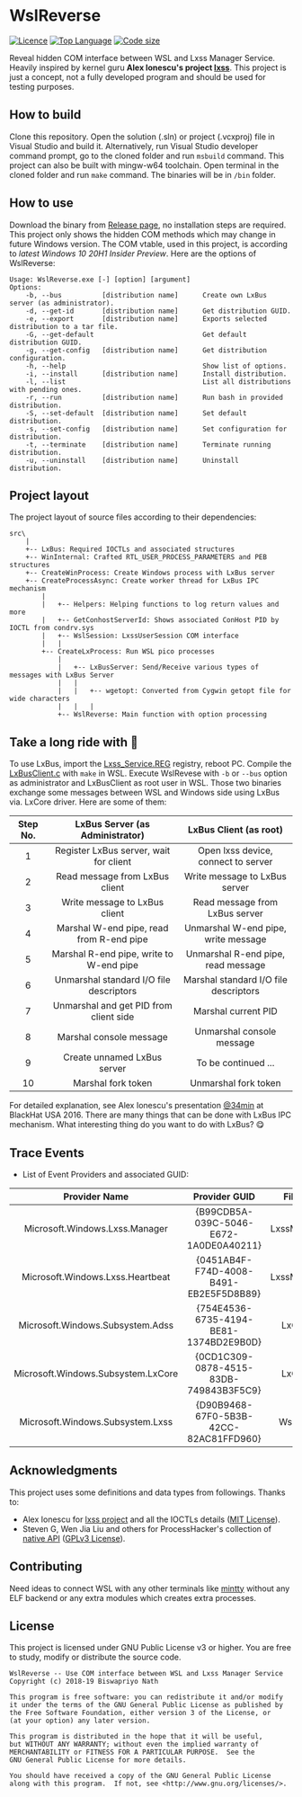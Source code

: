 # WslReverse

[![Licence](https://img.shields.io/github/license/Biswa96/WslReverse.svg)](https://www.gnu.org/licenses/gpl-3.0.en.html)
[![Top Language](https://img.shields.io/github/languages/top/Biswa96/WslReverse.svg)](https://github.com/Biswa96/WslReverse.git)
[![Code size](https://img.shields.io/github/languages/code-size/Biswa96/WslReverse.svg)]()

Reveal hidden COM interface between WSL and Lxss Manager Service.
Heavily inspired by kernel guru **Alex Ionescu's project [lxss]**.
This project is just a concept, not a fully developed program and
should be used for testing purposes. 

[lxss]: https://github.com/ionescu007/lxss.git 

## How to build

Clone this repository. Open the solution (.sln) or project (.vcxproj) file
in Visual Studio and build it. Alternatively, run Visual Studio developer
command prompt, go to the cloned folder and run `msbuild` command.
This project can also be built with mingw-w64 toolchain. Open terminal in the
cloned folder and run `make` command. The binaries will be in `/bin` folder. 

## How to use

Download the binary from [Release page], no installation steps are required.
This project only shows the hidden COM methods which may change in future
Windows version. The COM vtable, used in this project, is according to
_latest Windows 10 20H1 Insider Preview_. Here are the options of WslReverse: 

[Release page]: https://github.com/Biswa96/WslReverse/releases

```
Usage: WslReverse.exe [-] [option] [argument]
Options:
    -b, --bus          [distribution name]      Create own LxBus server (as administrator).
    -d, --get-id       [distribution name]      Get distribution GUID.
    -e, --export       [distribution name]      Exports selected distribution to a tar file.
    -G, --get-default                           Get default distribution GUID.
    -g, --get-config   [distribution name]      Get distribution configuration.
    -h, --help                                  Show list of options.
    -i, --install      [distribution name]      Install distribution.
    -l, --list                                  List all distributions with pending ones.
    -r, --run          [distribution name]      Run bash in provided distribution.
    -S, --set-default  [distribution name]      Set default distribution.
    -s, --set-config   [distribution name]      Set configuration for distribution.
    -t, --terminate    [distribution name]      Terminate running distribution.
    -u, --uninstall    [distribution name]      Uninstall distribution.
```

## Project layout

The project layout of source files according to their dependencies:

```
src\
    |
    +-- LxBus: Required IOCTLs and associated structures
    +-- WinInternal: Crafted RTL_USER_PROCESS_PARAMETERS and PEB structures
    +-- CreateWinProcess: Create Windows process with LxBus server
    +-- CreateProcessAsync: Create worker thread for LxBus IPC mechanism
        |
        |   +-- Helpers: Helping functions to log return values and more
        |   +-- GetConhostServerId: Shows associated ConHost PID by IOCTL from condrv.sys
        |   +-- WslSession: LxssUserSession COM interface
        |   |
        +-- CreateLxProcess: Run WSL pico processes
            |
            |   +-- LxBusServer: Send/Receive various types of messages with LxBus Server 
            |   |
            |   |   +-- wgetopt: Converted from Cygwin getopt file for wide characters
            |   |   |
            +-- WslReverse: Main function with option processing
```

## Take a long ride with :minibus:

To use LxBus, import the [Lxss_Service.REG](Others/Lxss_Service.REG) registry,
reboot PC. Compile the [LxBusClient.c](linux_files/LxBusClient.c) with `make`
in WSL. Execute WslRevese with `-b` or `--bus` option as administrator and
LxBusClient as root user in WSL. Those two binaries exchange some messages between
WSL and Windows side using LxBus via. LxCore driver. Here are some of them:

| Step No. | LxBus Server (as Administrator)          | LxBus Client (as root)                |
|:--------:|:----------------------------------------:|:-------------------------------------:|
|  1       | Register LxBus server, wait for client   | Open lxss device, connect to server   |
|  2       | Read message from LxBus client           | Write message to LxBus server         |
|  3       | Write message to LxBus client            | Read message from LxBus server        |
|  4       | Marshal W-end pipe, read from R-end pipe | Unmarshal W-end pipe, write message   |
|  5       | Marshal R-end pipe, write to W-end pipe  | Unmarshal R-end pipe, read message    |
|  6       | Unmarshal standard I/O file descriptors  | Marshal standard I/O file descriptors |
|  7       | Unmarshal and get PID from client side   | Marshal current PID                   |
|  8       | Marshal console message                  | Unmarshal console message             |
|  9       | Create unnamed LxBus server              | To be continued ...                   |
| 10       | Marshal fork token                       | Unmarshal fork token                  |

For detailed explanation, see Alex Ionescu's presentation [@34min]
at BlackHat USA 2016. There are many things that can be done with LxBus
IPC mechanism. What interesting thing do you want to do with LxBus? :yum: 

[@34min]: https://youtu.be/36Ykla27FIo?t=2077

## Trace Events

* List of Event Providers and associated GUID:

|           Provider Name               |             Provider GUID              |    File Name     |
|:-------------------------------------:|:--------------------------------------:|:----------------:|
| Microsoft.Windows.Lxss.Manager        | {B99CDB5A-039C-5046-E672-1A0DE0A40211} | LxssManager.dll  |
| Microsoft.Windows.Lxss.Heartbeat      | {0451AB4F-F74D-4008-B491-EB2E5F5D8B89} | LxssManager.dll  |
| Microsoft.Windows.Subsystem.Adss      | {754E4536-6735-4194-BE81-1374BD2E9B0D} | LxCore.sys       |
| Microsoft.Windows.Subsystem.LxCore    | {0CD1C309-0878-4515-83DB-749843B3F5C9} | LxCore.sys       |
| Microsoft.Windows.Subsystem.Lxss      | {D90B9468-67F0-5B3B-42CC-82AC81FFD960} | WslHost.exe      |

## Acknowledgments

This project uses some definitions and data types from followings. Thanks to:

* Alex Ionescu for [lxss project] and all the IOCTLs details ([MIT License]). 
* Steven G, Wen Jia Liu and others for ProcessHacker's collection of [native API] ([GPLv3 License]). 

[lxss project]: https://github.com/ionescu007/lxss
[MIT License]: https://github.com/ionescu007/lxss/blob/master/LICENSE
[native API]: https://github.com/processhacker/processhacker/tree/master/phnt
[GPLv3 License]: https://github.com/processhacker/processhacker/blob/master/LICENSE.txt


## Contributing

Need ideas to connect WSL with any other terminals like [mintty] without any
ELF backend or any extra modules which creates extra processes. 

[mintty]: https://github.com/mintty/mintty

## License 

This project is licensed under GNU Public License v3 or higher.
You are free to study, modify or distribute the source code. 

    WslReverse -- Use COM interface between WSL and Lxss Manager Service
    Copyright (c) 2018-19 Biswapriyo Nath
    
    This program is free software: you can redistribute it and/or modify
    it under the terms of the GNU General Public License as published by
    the Free Software Foundation, either version 3 of the License, or
    (at your option) any later version.
    
    This program is distributed in the hope that it will be useful,
    but WITHOUT ANY WARRANTY; without even the implied warranty of
    MERCHANTABILITY or FITNESS FOR A PARTICULAR PURPOSE.  See the
    GNU General Public License for more details.
    
    You should have received a copy of the GNU General Public License
    along with this program.  If not, see <http://www.gnu.org/licenses/>.
